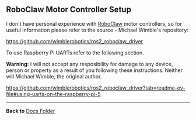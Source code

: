 ## RoboClaw Motor Controller Setup

I don't have personal experience with [RoboClaw](https://www.pololu.com/category/124/roboclaw-motor-controllers) motor controllers,
so for useful information please refer to the source - Michael Wimble's repository:

https://github.com/wimblerobotics/ros2_roboclaw_driver

To use Raspberry Pi UARTs refer to the following section.

**Warning:** I will not accept any resposibility for damage to any device, person or property as a result of you following these instructions. Neither will Michael Wimble, the original author.

https://github.com/wimblerobotics/ros2_roboclaw_driver?tab=readme-ov-file#using-uarts-on-the-raspberry-pi-5

----------------

**Back to** [Docs Folder](https://github.com/slgrobotics/robots_bringup/tree/main/Docs)

